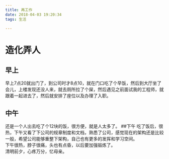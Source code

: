 ```yaml
---
title: 再工作
date: 2018-04-03 19:20:34
tags: 生活

---
```

# 造化弄人
## 早上
<!-- more -->
早上7点20就出门了，到公司时才8点10，就在门口吃了个早饭，然后到大厅坐了会儿，上楼发现还没人来，就去厕所拉了个屎，然后遇见之前面试我的工程师，就跟着一起进去了，然后就安排了座位以及办理了入职。
## 中午
还是一个人出去吃了个12块的饭，很方便，就是人太多了。
##下午
吃了饭后，很热，下午又看了下公司的规章制度和文档，熟悉了公司，感觉现在的架构还是比较一般，希望公司能够重整下架构，自己也有更多的发挥和学习空间。   
下午很热，脖子很痛，头也有点昏，以后要加强锻炼了。   
清明前夕，心疼万分，忆母亲。
